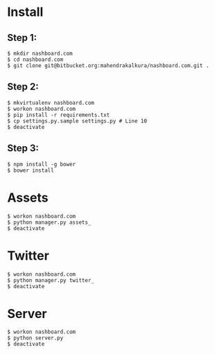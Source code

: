 Install
=======

Step 1:
-------

```
$ mkdir nashboard.com
$ cd nashboard.com
$ git clone git@bitbucket.org:mahendrakalkura/nashboard.com.git .
```

Step 2:
-------

```
$ mkvirtualenv nashboard.com
$ workon nashboard.com
$ pip install -r requirements.txt
$ cp settings.py.sample settings.py # Line 10
$ deactivate
```

Step 3:
-------

```
$ npm install -g bower
$ bower install
```

Assets
======

```
$ workon nashboard.com
$ python manager.py assets_
$ deactivate
```

Twitter
=======

```
$ workon nashboard.com
$ python manager.py twitter_
$ deactivate
```

Server
======

```
$ workon nashboard.com
$ python server.py
$ deactivate
```
